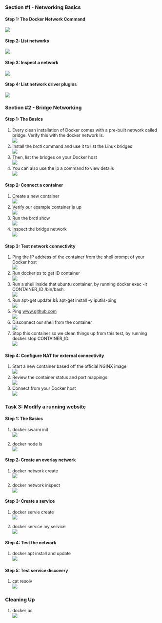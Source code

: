 ### Section #1 - Networking Basics
#### Step 1: The Docker Network Command
<img src="https://github.com/tritutur/tekn-cloud-computing/blob/main/minggu-10/image/img1.png"/></br>
#### Step 2: List networks</br>
<img src="https://github.com/tritutur/tekn-cloud-computing/blob/main/minggu-10/image/img2.png"/></br>
#### Step 3: Inspect a network</br>
<img src="https://github.com/tritutur/tekn-cloud-computing/blob/main/minggu-10/image/img3.png"/></br>
#### Step 4: List network driver plugins</br>
<img src="https://github.com/tritutur/tekn-cloud-computing/blob/main/minggu-10/image/img4.png"/></br>

### Section #2 - Bridge Networking
#### Step 1: The Basics
1. Every clean installation of Docker comes with a pre-built network called bridge. Verify this with the docker network ls.</br>
<img src="https://github.com/tritutur/tekn-cloud-computing/blob/main/minggu-10/image/img5.png"/></br>
2. Install the brctl command and use it to list the Linux bridges</br>
<img src="https://github.com/tritutur/tekn-cloud-computing/blob/main/minggu-10/image/img6.png"/></br>
3. Then, list the bridges on your Docker host</br>
<img src="https://github.com/tritutur/tekn-cloud-computing/blob/main/minggu-10/image/img7.png"/></br>
4. You can also use the ip a command to view details</br>
<img src="https://github.com/tritutur/tekn-cloud-computing/blob/main/minggu-10/image/img8.png"/></br>

#### Step 2: Connect a container
1. Create a new container</br>
<img src="https://github.com/tritutur/tekn-cloud-computing/blob/main/minggu-10/image/img9.png"/></br>
2. Verify our example container is up</br>
<img src="https://github.com/tritutur/tekn-cloud-computing/blob/main/minggu-10/image/img10.png"/></br>
3. Run the brctl show</br>
<img src="https://github.com/tritutur/tekn-cloud-computing/blob/main/minggu-10/image/img11.png"/></br>
4. Inspect the bridge network</br>
<img src="https://github.com/tritutur/tekn-cloud-computing/blob/main/minggu-10/image/img12.png"/></br>

#### Step 3: Test network connectivity
1. Ping the IP address of the container from the shell prompt of your Docker host</br>
<img src="https://github.com/tritutur/tekn-cloud-computing/blob/main/minggu-10/image/img13.png"/></br>
2. Run docker ps to get ID container</br>
<img src="https://github.com/tritutur/tekn-cloud-computing/blob/main/minggu-10/image/img14.png"/></br>
3. Run a shell inside that ubuntu container, by running docker exec -it CONTAINER_ID /bin/bash.</br>
<img src="https://github.com/tritutur/tekn-cloud-computing/blob/main/minggu-10/image/img15.png"/></br>
4. Run apt-get update && apt-get install -y iputils-ping</br>
<img src="https://github.com/tritutur/tekn-cloud-computing/blob/main/minggu-10/image/img16.png"/></br>
5. Ping www.github.com</br>
<img src="https://github.com/tritutur/tekn-cloud-computing/blob/main/minggu-10/image/img17.png"/></br>
6. Disconnect our shell from the container</br>
<img src="https://github.com/tritutur/tekn-cloud-computing/blob/main/minggu-10/image/img18.png"/></br>
7. Stop this container so we clean things up from this test, by running docker stop CONTAINER_ID.</br>
<img src="https://github.com/tritutur/tekn-cloud-computing/blob/main/minggu-10/image/img19.png"/></br>

#### Step 4: Configure NAT for external connectivity
1. Start a new container based off the official NGINX image</br>
<img src="https://github.com/tritutur/tekn-cloud-computing/blob/main/minggu-10/image/img20.png"/></br>
2. Review the container status and port mappings</br>
<img src="https://github.com/tritutur/tekn-cloud-computing/blob/main/minggu-10/image/img21.png"/></br>
3. Connect from your Docker host</br>
<img src="https://github.com/tritutur/tekn-cloud-computing/blob/main/minggu-10/image/img22.png"/></br>

### Task 3: Modify a running website
#### Step 1: The Basics
1. docker swarm init</br>
<img src="https://github.com/tritutur/tekn-cloud-computing/blob/main/minggu-10/image/docker-swarm.png"/></br>

2. docker node ls</br>
<img src="https://github.com/tritutur/tekn-cloud-computing/blob/main/minggu-10/image/docker-swarm-ls.png"/></br>

#### Step 2: Create an overlay network
1. docker network create</br>
<img src="https://github.com/tritutur/tekn-cloud-computing/blob/main/minggu-10/image/docker-network-create.png"/></br>

2. docker network inspect </br>
<img src="https://github.com/tritutur/tekn-cloud-computing/blob/main/minggu-10/image/docker-network-inspect-overnet.png"/></br>

#### Step 3: Create a service
1. docker servie create</br>
<img src="https://github.com/tritutur/tekn-cloud-computing/blob/main/minggu-10/image/ocker-service-create.png"/></br>

2. docker service my service</br>
<img src="https://github.com/tritutur/tekn-cloud-computing/blob/main/minggu-10/image/docker-service-myservice.png"/></br>

#### Step 4: Test the network
1. docker apt install and update</br>
<img src="https://github.com/tritutur/tekn-cloud-computing/blob/main/minggu-10/image/docker-cat-resolv.png"/></br>


#### Step 5: Test service discovery
1. cat resolv </br>
<img src="https://github.com/tritutur/tekn-cloud-computing/blob/main/minggu-10/image/docker-cat-resolv.png"/></br>
### Cleaning Up</br>
1. docker ps</br>
<img src="https://github.com/tritutur/tekn-cloud-computing/blob/main/minggu-10/image/docker-ps-cleaningup.png"/></br>

